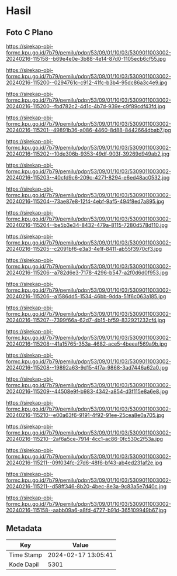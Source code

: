 # Hasil

## Foto C Plano

https://sirekap-obj-formc.kpu.go.id/7b79/pemilu/pdpr/53/09/01/10/03/5309011003002-20240216-115158--b69e4e0e-3b88-4e14-87d0-1105ecb6cf55.jpg

https://sirekap-obj-formc.kpu.go.id/7b79/pemilu/pdpr/53/09/01/10/03/5309011003002-20240216-115200--0294761c-c912-41fc-b3b4-95dc86a3c4e9.jpg

https://sirekap-obj-formc.kpu.go.id/7b79/pemilu/pdpr/53/09/01/10/03/5309011003002-20240216-115200--fbd782c2-4d1c-4b7d-939e-c9f89cdf43fd.jpg

https://sirekap-obj-formc.kpu.go.id/7b79/pemilu/pdpr/53/09/01/10/03/5309011003002-20240216-115201--49891b36-a086-4460-8d88-8442664dbab7.jpg

https://sirekap-obj-formc.kpu.go.id/7b79/pemilu/pdpr/53/09/01/10/03/5309011003002-20240216-115202--10de306b-9353-49df-903f-39269d949ab2.jpg

https://sirekap-obj-formc.kpu.go.id/7b79/pemilu/pdpr/53/09/01/10/03/5309011003002-20240216-115203--40cfd9c6-209c-4271-8294-e6ed48ac0532.jpg

https://sirekap-obj-formc.kpu.go.id/7b79/pemilu/pdpr/53/09/01/10/03/5309011003002-20240216-115204--73ae87e8-12f4-4ebf-9af5-494f8ed7a895.jpg

https://sirekap-obj-formc.kpu.go.id/7b79/pemilu/pdpr/53/09/01/10/03/5309011003002-20240216-115204--be5b3e34-8432-479a-8115-7280d578d110.jpg

https://sirekap-obj-formc.kpu.go.id/7b79/pemilu/pdpr/53/09/01/10/03/5309011003002-20240216-115205--c2091bf6-e3a3-4e1f-8411-ab55f3970cf3.jpg

https://sirekap-obj-formc.kpu.go.id/7b79/pemilu/pdpr/53/09/01/10/03/5309011003002-20240216-115206--a782d6e3-7178-4296-b547-a2f0d6d0f953.jpg

https://sirekap-obj-formc.kpu.go.id/7b79/pemilu/pdpr/53/09/01/10/03/5309011003002-20240216-115206--a1586dd5-1534-46bb-9dda-51f6c063a185.jpg

https://sirekap-obj-formc.kpu.go.id/7b79/pemilu/pdpr/53/09/01/10/03/5309011003002-20240216-115207--7399f66a-62d7-4b15-bf59-832921232cf4.jpg

https://sirekap-obj-formc.kpu.go.id/7b79/pemilu/pdpr/53/09/01/10/03/5309011003002-20240216-115208--41a15765-353a-4682-ace5-4beeaf569a9b.jpg

https://sirekap-obj-formc.kpu.go.id/7b79/pemilu/pdpr/53/09/01/10/03/5309011003002-20240216-115208--19892a63-9d15-4f7a-9868-3ad7446a62a0.jpg

https://sirekap-obj-formc.kpu.go.id/7b79/pemilu/pdpr/53/09/01/10/03/5309011003002-20240216-115209--44508e9f-b983-4342-a854-d3f115e8a6e8.jpg

https://sirekap-obj-formc.kpu.go.id/7b79/pemilu/pdpr/53/09/01/10/03/5309011003002-20240216-115210--e00a63f6-9191-4f92-91ee-25cea8e0a705.jpg

https://sirekap-obj-formc.kpu.go.id/7b79/pemilu/pdpr/53/09/01/10/03/5309011003002-20240216-115210--2af6a5ce-7914-4cc1-ac86-0fc530c2f53a.jpg

https://sirekap-obj-formc.kpu.go.id/7b79/pemilu/pdpr/53/09/01/10/03/5309011003002-20240216-115211--09f034fc-27d6-48f6-bf43-ab4ed231af2e.jpg

https://sirekap-obj-formc.kpu.go.id/7b79/pemilu/pdpr/53/09/01/10/03/5309011003002-20240216-115211--d58ff346-8b20-4bec-8e3a-9c83a5e7d40c.jpg

https://sirekap-obj-formc.kpu.go.id/7b79/pemilu/pdpr/53/09/01/10/03/5309011003002-20240216-115158--aabb09a6-a8fd-4727-b91d-365109949b67.jpg


## Metadata

| Key        | Value               |
| ---------- | ------------------- |
| Time Stamp | 2024-02-17 13:05:41 |
| Kode Dapil | 5301                |




